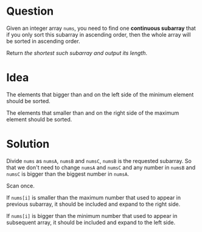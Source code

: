 # Question

Given an integer array `nums`, you need to find one **continuous subarray** that if you only sort this subarray in ascending order, then the whole array will be sorted in ascending order.

Return *the shortest such subarray and output its length*.

# Idea

The elements that bigger than and on the left side of the minimum element should be sorted.

The elements that smaller than and on the right side of the maximum element should be sorted.

# Solution

Divide `nums` as `numsA`, `numsB` and `numsC`, `numsB` is the requested subarray. So that we don't need to change `numsA` and `numsC` and any number in `numsB` and `numsC` is bigger than the biggest number in `numsA`.

Scan once.

If `nums[i]` is smaller than the maximum number that used to appear in previous subarray, it should be included and expand to the right side.

If `nums[i]` is bigger than the minimum number that used to appear in subsequent array, it should be included and expand to the left side.